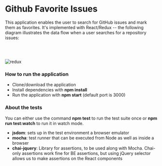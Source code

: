 # Github Favorite Issues

This application enables the user to search for GitHub issues and mark them as favorites. It's implemented with React/Redux -- the following diagram illustrates the data flow when a user searches for a repository issues:

<br><br>

![redux](https://user-images.githubusercontent.com/5614733/28279317-7fa5dd26-6af6-11e7-89e7-a6334d66f972.png)


### How to run the application

* Clone/download the application
* Install dependencies with **npm install**
* Run the application with **npm start** (default port is 3000)

### About the tests

You can either use the command **npm test** to run the test suite once or **npm run test:watch** to run it in watch mode.

* **jsdom**: sets up in the test environment a browser emulator
* **mocha**: test runner that can be executed from Node as well as inside a browser
* **chai-jquery**: Library for assertions, to be used along with Mocha. Chai-only assertions work fine for BE assertions, but using jQuery selector allows us to make assertions on the React components

